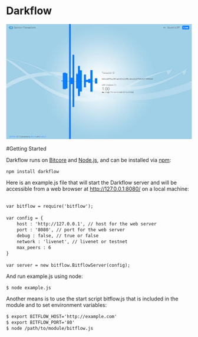 Darkflow
=======

![Screenshot](https://raw.githubusercontent.com/darkcoin/darkflow/master/screenshot-1.png)

#Getting Started

Darkflow runs on [Bitcore](http://bitcore.io/) and [Node.js](http://nodejs.org/), and can be installed via [npm](https://npmjs.org/):

```
npm install darkflow
```

Here is an example.js file that will start the Darkflow server and will be accessible from a web browser at http://127.0.0.1:8080/ on a local machine:

```

var bitflow = require('bitflow');

var config = {
    host : 'http://127.0.0.1', // host for the web server
    port : '8080', // port for the web server
    debug : false, // true or false
    network : 'livenet', // livenet or testnet
    max_peers : 6
}

var server = new bitflow.BitflowServer(config);

```

And run example.js using node:

```
$ node example.js

```

Another means is to use the start script bitflow.js that is included in the module and to set environment variables:

```
$ export BITFLOW_HOST='http://example.com'
$ export BITFLOW_PORT='80'
$ node /path/to/module/bitflow.js

```
